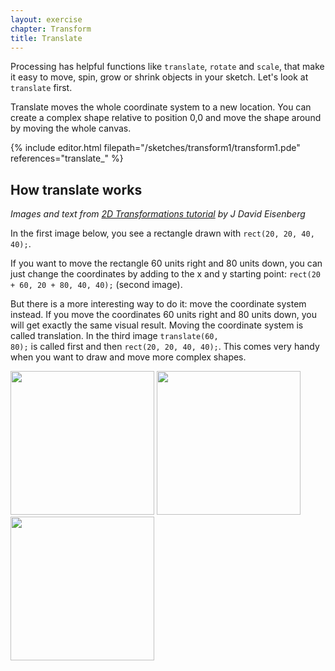 ```yaml
---
layout: exercise
chapter: Transform
title: Translate
---
```


Processing has helpful functions like <code>translate</code>, <code>rotate</code> and <code>scale</code>, that make it easy to move, spin, grow or shrink objects in your sketch. Let's look at <code>translate</code> first.

Translate moves the whole coordinate system to a new location. You can create a complex shape relative to position 0,0 and move the shape around by moving the whole canvas.

{% include editor.html filepath="/sketches/transform1/transform1.pde" references="translate_" %}

## How translate works

*Images and text from <a href="https://processing.org/tutorials/transform2d/" target="_blank">2D Transformations tutorial</a> by J David Eisenberg*

In the first image below, you see a rectangle drawn with <code>rect(20, 20, 40, 40);</code>.

If you want to move the rectangle 60 units right and 80 units down, you can just change the coordinates by adding to the x and y starting point: <code>rect(20 + 60, 20 + 80, 40, 40);</code> (second image).

But there is a more interesting way to do it: move the coordinate system instead. If you move the coordinates 60 units right and 80 units down, you will get exactly the same visual result. Moving the coordinate system is called translation. In the third image <code>translate(60, 80);</code> is called first and then <code>rect(20, 20, 40, 40);</code>. This comes very handy when you want to draw and move more complex shapes.

<img class="inline" height="230" src="{{page.baseurl}}/img/translate.png"> <img class="inline" height="230" src="{{page.baseurl}}/img/translate_new_coords.png"> <img class="inline" height="230" src="{{page.baseurl}}/img/translate_moved_grid.png">